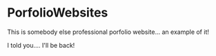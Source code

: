 # PorfolioWebsites
This is somebody else professional porfolio website... an example of it!

I told you.... I'll be back!
